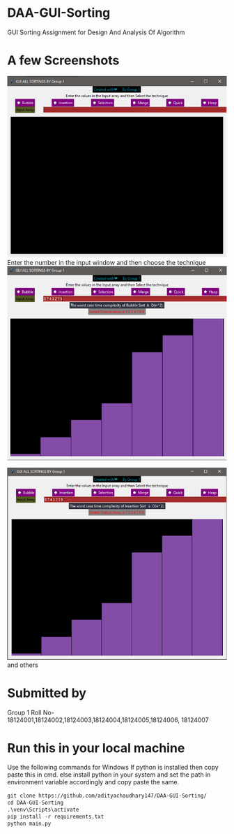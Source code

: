 # DAA-GUI-Sorting
 GUI Sorting Assignment for Design And Analysis Of Algorithm

# A few Screenshots 
![Starting Window](/images/png1.png)
<br>
Enter the number in the input window and then choose the technique
![Bubble Sort](/images/png2.png)

![Insetion Sort](/images/png3.png)
and others
# Submitted by
Group 1
Roll No- 
18124001,18124002,18124003,18124004,18124005,18124006,
18124007

# Run this in your local machine
Use the following commands for Windows
If python is installed then copy paste this
in cmd.
else install python in your system and
set the path in environment variable 
accordingly and copy paste the same.
```
git clone https://github.com/adityachaudhary147/DAA-GUI-Sorting/
cd DAA-GUI-Sorting
.\venv\Scripts\activate
pip install -r requirements.txt
python main.py
```